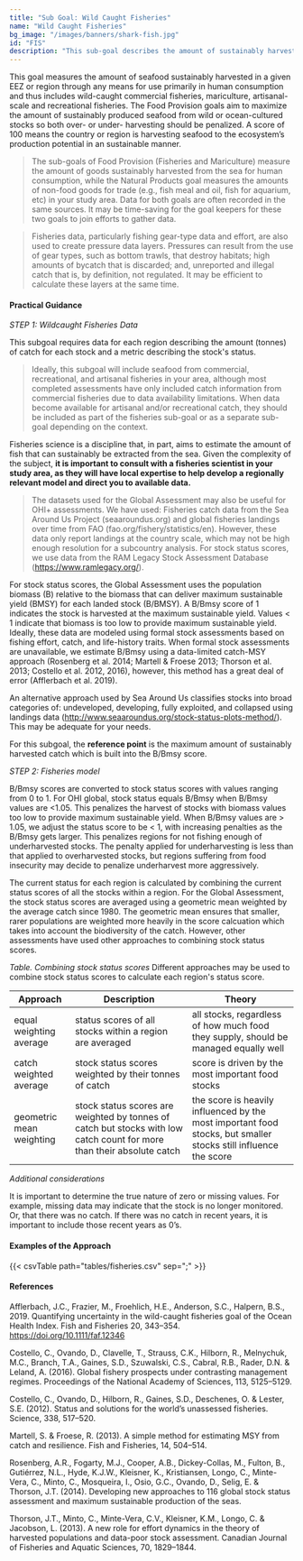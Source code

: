 ```yaml
---
title: "Sub Goal: Wild Caught Fisheries"
name: "Wild Caught Fisheries"
bg_image: "/images/banners/shark-fish.jpg"
id: "FIS"
description: "This sub-goal describes the amount of sustainably harvested seafood for human consumption. "
---
```


This goal measures the amount of seafood sustainably harvested in a given EEZ or region through any means for use primarily in human consumption and thus includes wild-caught commercial fisheries, mariculture, artisanal-scale and recreational fisheries. The Food Provision goals aim to maximize the amount of sustainably produced seafood from wild or ocean-cultured stocks so both over- or under- harvesting should be penalized. A score of 100 means the country or region is harvesting seafood to the ecosystem’s production potential in an sustainable manner.


>The sub-goals of Food Provision (Fisheries and Mariculture) measure the amount of goods sustainably harvested from the sea for human consumption, while the Natural Products goal measures the amounts of non-food goods for trade (e.g., fish meal and oil, fish for aquarium, etc) in your study area. Data for both goals are often recorded in the same sources. It may be time-saving for the goal keepers for these two goals to join efforts to gather data.

>Fisheries data, particularly fishing gear-type data and effort, are also used to create pressure data layers.  Pressures can result from the use of gear types, such as bottom trawls, that destroy habitats; high amounts of bycatch that is discarded; and, unreported and illegal catch that is, by definition, not regulated. It may be efficient to calculate these layers at the same time.   

#### Practical Guidance

*_STEP 1: Wildcaught Fisheries Data_*

This subgoal requires data for each region describing the amount (tonnes) of catch for each stock and a metric describing the stock's status.

>Ideally, this subgoal will include seafood from commercial, recreational, and artisanal fisheries in your area, although most completed assessments have only included catch information from commercial fisheries due to data availability limitations. When data become available for artisanal and/or recreational catch, they should be included as part of the fisheries sub-goal or as a separate sub-goal depending on the context.

Fisheries science is a discipline that, in part, aims to estimate the amount of fish that can sustainably be extracted from the sea. Given the complexity of the subject, **it is important to consult with a fisheries scientist in your study area, as they will have local expertise to help develop a regionally relevant model and direct you to available data.** 

> The datasets used for the Global Assessment may also be useful for OHI+ assessments. We have used: Fisheries catch data from the Sea Around Us Project (seaaroundus.org) and global fisheries landings over time from FAO (fao.org/fishery/statistics/en). However, these data only report landings at the country scale, which may not be high enough resolution for a subcountry analysis. For stock status scores, we use data from the RAM Legacy Stock Assessment Database (https://www.ramlegacy.org/).  

For stock status scores, the Global Assessment uses the population biomass (B) relative to the biomass that can deliver maximum sustainable yield (BMSY) for each landed stock (B/BMSY).  A B/Bmsy score of 1 indicates the stock is harvested at the maximum sustainable yield.  Values < 1 indicate that biomass is too low to provide maximum sustainable yield. Ideally, these data are modeled using formal stock assessments based on fishing effort, catch, and life-history traits. When formal stock assessments are unavailable, we estimate B/Bmsy using a data-limited catch-MSY approach (Rosenberg et al. 2014; Martell & Froese 2013; Thorson et al. 2013; Costello et al. 2012, 2016), however, this method has a great deal of error (Afflerbach et al. 2019). 

An alternative approach used by Sea Around Us classifies stocks into broad categories of: undeveloped, developing, fully exploited, and collapsed using landings data (http://www.seaaroundus.org/stock-status-plots-method/). This may be adequate for your needs.

For this subgoal, the **reference point** is the maximum amount of sustainably harvested catch which is built into the B/Bmsy score. 

*_STEP 2: Fisheries model_*

B/Bmsy scores are converted to stock status scores with values ranging from 0 to 1. For OHI global, stock status equals B/Bmsy when B/Bmsy values are <1.05. This penalizes the harvest of stocks with biomass values too low to provide maximum sustainable yield. When B/Bmsy values are > 1.05, we adjust the status score to be < 1, with increasing penalties as the B/Bmsy gets larger. This penalizes regions for not fishing enough of underharvested stocks. The penalty applied for underharvesting is less than that applied to overharvested stocks, but regions suffering from food insecurity may decide to penalize underharvest more aggressively.  

The current status for each region is calculated by combining the current status scores of all the stocks within a region. For the Global Assessment, the stock status scores are averaged using a geometric mean weighted by the average catch since 1980.  The geometric mean ensures that smaller, rarer populations are weighted more heavily in the score calcuation which takes into account the biodiversity of the catch.  However, other assessments have used other approaches to combining stock status scores.

*Table. Combining stock status scores*
Different approaches may be used to combine stock status scores to calculate each region's status score.

Approach   | Description   |  Theory
----------- | ------------- | ---------------------
equal weighting average | status scores of all stocks within a region are averaged  | all stocks, regardless of how much food they supply, should be managed equally well
catch weighted average | stock status scores weighted by their tonnes of catch  | score is driven by the most important food stocks  
geometric mean weighting | stock status scores are weighted by tonnes of catch but stocks with low catch count for more than their absolute catch  | the score is heavily influenced by the most important food stocks, but smaller stocks still influence the score     

*_Additional considerations_*

It is important to determine the true nature of zero or missing values. For example, missing data may indicate that the stock is no longer monitored.  Or, that there was no catch. If there was no catch in recent years, it is important to include those recent years as 0’s.


#### Examples of the Approach
{{< csvTable path="tables/fisheries.csv" sep=";" >}}

#### References
Afflerbach, J.C., Frazier, M., Froehlich, H.E., Anderson, S.C., Halpern, B.S., 2019. Quantifying uncertainty in the wild-caught fisheries goal of the Ocean Health Index. Fish and Fisheries 20, 343–354. https://doi.org/10.1111/faf.12346

Costello, C., Ovando, D., Clavelle, T., Strauss, C.K., Hilborn, R., Melnychuk, M.C., Branch, T.A., Gaines, S.D., Szuwalski, C.S., Cabral, R.B., Rader, D.N. & Leland, A. (2016). Global fishery prospects under contrasting management regimes. Proceedings of the National Academy of Sciences, 113, 5125–5129.

Costello, C., Ovando, D., Hilborn, R., Gaines, S.D., Deschenes, O. & Lester, S.E. (2012). Status and solutions for the world’s unassessed fisheries. Science, 338, 517–520.

Martell, S. & Froese, R. (2013). A simple method for estimating MSY from catch and resilience. Fish and Fisheries, 14, 504–514.

Rosenberg, A.R., Fogarty, M.J., Cooper, A.B., Dickey-Collas, M., Fulton, B., Gutiérrez, N.L., Hyde, K.J.W., Kleisner, K., Kristiansen, Longo, C., Minte-Vera, C., Minto, C., Mosqueira, I., Osio, G.C., Ovando, D., Selig, E. & Thorson, J.T. (2014). Developing new approaches to 116 global stock status assessment and maximum sustainable production of the seas.

Thorson, J.T., Minto, C., Minte-Vera, C.V., Kleisner, K.M., Longo, C. & Jacobson, L. (2013). A new role for effort dynamics in the theory of harvested populations and data-poor stock assessment. Canadian Journal of Fisheries and Aquatic Sciences, 70, 1829–1844.

